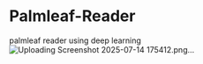 # Palmleaf-Reader
palmleaf reader using deep learning
![Uploading Screenshot 2025-07-14 175412.png…]()
